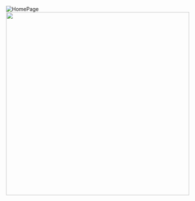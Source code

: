 ![HomePage]()
<img src="https://github.com/ingleshivam/Internship-Project/assets/75012378/0632a321-0d02-4c3f-be36-74d32ec04e03" width="500"/>
